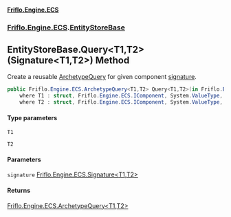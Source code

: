 #### [Friflo.Engine.ECS](index.md 'index')
### [Friflo.Engine.ECS](Friflo.Engine.ECS.md 'Friflo.Engine.ECS').[EntityStoreBase](EntityStoreBase.md 'Friflo.Engine.ECS.EntityStoreBase')

## EntityStoreBase.Query<T1,T2>(Signature<T1,T2>) Method

Create a reusable [ArchetypeQuery](ArchetypeQuery.md 'Friflo.Engine.ECS.ArchetypeQuery') for given component [signature](EntityStoreBase.Query_T1,T2_(Signature_T1,T2_).md#Friflo.Engine.ECS.EntityStoreBase.Query_T1,T2_(Friflo.Engine.ECS.Signature_T1,T2_).signature 'Friflo.Engine.ECS.EntityStoreBase.Query<T1,T2>(Friflo.Engine.ECS.Signature<T1,T2>).signature').

```csharp
public Friflo.Engine.ECS.ArchetypeQuery<T1,T2> Query<T1,T2>(in Friflo.Engine.ECS.Signature<T1,T2> signature)
    where T1 : struct, Friflo.Engine.ECS.IComponent, System.ValueType, System.ValueType
    where T2 : struct, Friflo.Engine.ECS.IComponent, System.ValueType, System.ValueType;
```
#### Type parameters

<a name='Friflo.Engine.ECS.EntityStoreBase.Query_T1,T2_(Friflo.Engine.ECS.Signature_T1,T2_).T1'></a>

`T1`

<a name='Friflo.Engine.ECS.EntityStoreBase.Query_T1,T2_(Friflo.Engine.ECS.Signature_T1,T2_).T2'></a>

`T2`
#### Parameters

<a name='Friflo.Engine.ECS.EntityStoreBase.Query_T1,T2_(Friflo.Engine.ECS.Signature_T1,T2_).signature'></a>

`signature` [Friflo.Engine.ECS.Signature&lt;](Signature_T1,T2_.md 'Friflo.Engine.ECS.Signature<T1,T2>')[T1](EntityStoreBase.Query_T1,T2_(Signature_T1,T2_).md#Friflo.Engine.ECS.EntityStoreBase.Query_T1,T2_(Friflo.Engine.ECS.Signature_T1,T2_).T1 'Friflo.Engine.ECS.EntityStoreBase.Query<T1,T2>(Friflo.Engine.ECS.Signature<T1,T2>).T1')[,](Signature_T1,T2_.md 'Friflo.Engine.ECS.Signature<T1,T2>')[T2](EntityStoreBase.Query_T1,T2_(Signature_T1,T2_).md#Friflo.Engine.ECS.EntityStoreBase.Query_T1,T2_(Friflo.Engine.ECS.Signature_T1,T2_).T2 'Friflo.Engine.ECS.EntityStoreBase.Query<T1,T2>(Friflo.Engine.ECS.Signature<T1,T2>).T2')[&gt;](Signature_T1,T2_.md 'Friflo.Engine.ECS.Signature<T1,T2>')

#### Returns
[Friflo.Engine.ECS.ArchetypeQuery&lt;](ArchetypeQuery_T1,T2_.md 'Friflo.Engine.ECS.ArchetypeQuery<T1,T2>')[T1](EntityStoreBase.Query_T1,T2_(Signature_T1,T2_).md#Friflo.Engine.ECS.EntityStoreBase.Query_T1,T2_(Friflo.Engine.ECS.Signature_T1,T2_).T1 'Friflo.Engine.ECS.EntityStoreBase.Query<T1,T2>(Friflo.Engine.ECS.Signature<T1,T2>).T1')[,](ArchetypeQuery_T1,T2_.md 'Friflo.Engine.ECS.ArchetypeQuery<T1,T2>')[T2](EntityStoreBase.Query_T1,T2_(Signature_T1,T2_).md#Friflo.Engine.ECS.EntityStoreBase.Query_T1,T2_(Friflo.Engine.ECS.Signature_T1,T2_).T2 'Friflo.Engine.ECS.EntityStoreBase.Query<T1,T2>(Friflo.Engine.ECS.Signature<T1,T2>).T2')[&gt;](ArchetypeQuery_T1,T2_.md 'Friflo.Engine.ECS.ArchetypeQuery<T1,T2>')